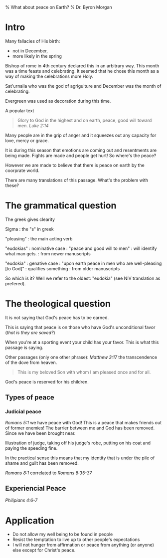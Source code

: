 % What about peace on Earth?
% Dr. Byron Morgan

# Intro

Many fallacies of His birth:

* not in December, 
* more likely in the spring 

Bishop of rome in 4th century declared this in an arbitrary way.  This month
was a time feasts and celebrating. It seemed that he chose this month as a way
of making the celebrations more Holy.

Sat'urnalia who was the god of agrigulture and December was the month of
celebrating. 

Evergreen was used as decoration during this time.

A popular text 

> Glory to God in the highest and on earth, peace, good will toward men.
> _Luke 2:14_

Many people are in the grip of anger and it squeezes out any capacity for love,
mercy or grace. 

It is during this season that emotions are coming out and resentments are being
made. Fights are made and people get hurt! So where's the peace?

However we are made to believe that there is peace on earth by the coorprate
world.

There are many translations of this passage. What's the problem with these?

# The grammatical question

The greek gives clearity

Sigma 
: the "s" in greek

"pleasing"
: the main acting verb

"eudokias" 
: nominative case 
: "peace and good will to men"
: will identify what man gets.
: from newer manuscripts

"eudokia"
: genative case
: "upon earth peace in men who are well-pleasing [to God]"
: qualifies something
: from older manuscripts

So which is it? Well we refer to the oldest: "eudokia" (see NIV translation as
prefered).

# The theological question

It is not saying that God's peace has to be earned.

This is saying that peace is on those who have God's unconditional favor (_that
is they are saved?_)

When you're at a sporting event your child has your favor. This is what this
passage is saying.

Other passages (only one other phrase): _Matthew 3:17_ the transcendence of the
dove from heaven. 

> This is my beloved Son with whom I am pleased once and for all.

God's peace is reserved for his children.

## Types of peace

### Judicial peace

_Romans 5:1_ we have peace with God! This is a peace that makes friends out of
former enemies! The barrier between me and God has been removed. Since we have
been brought near.

Illustration of judge, taking off his judge's robe, putting on his coat and
paying the speeding fine.

In the practical sense this means that my identity that is under the pile of
shame and guilt has been removed.

_Romans 8:1_ correlated to _Romans 8:35-37_

## Experiencial Peace

_Philipians 4:6-7_

# Application

* Do not allow my well being to be found in people
* Resist the temptation to live up to other people's expectations
* I will not hunger from affirmation or peace from anything (or anyone) else
  except for Christ's peace.
